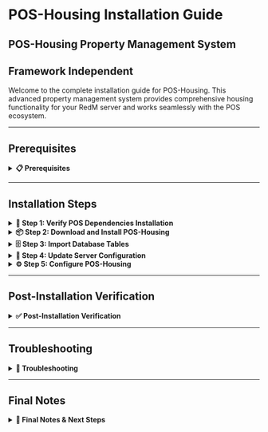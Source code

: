 # POS-Housing Installation Guide

## POS-Housing Property Management System

## Framework Independent

Welcome to the complete installation guide for POS-Housing. This advanced property management system provides comprehensive housing functionality for your RedM server and works seamlessly with the POS ecosystem.

***

## Prerequisites
<details>

<summary><strong>📋 Prerequisites</strong></summary>

Before beginning the installation process, ensure you have:

* **POS-Core** properly installed and running (required)
* **POS-DoorLocks** properly installed and running (required)
* **Server access** with file modification permissions
* **Keymaster** access for script downloads
* **Recent server backup** (highly recommended)
* **Database access** for table import

{% hint style="danger" %}
**Critical Requirements**: Both POS-Core and POS-DoorLocks must be installed before POS-Housing. POS-Housing depends on both scripts for core functionality and door management.
{% endhint %}

</details>

***

## Installation Steps

<details>

<summary><strong>🚀 Step 1: Verify POS Dependencies Installation</strong></summary>

Before installing POS-Housing, ensure both required dependencies are properly installed:

1. Navigate to your `resources/[POS]/` folder
2. Verify that both `POS-Core` and `POS-DoorLocks` folders exist
3. Check that both scripts are running without errors in your server console

```
resources/
└── [POS]/
   ├── POS-Core/        ← This must exist
   └── POS-DoorLocks/   ← This must also exist
```

{% hint style="warning" %}
**Important**: If either POS-Core or POS-DoorLocks is not installed, please install them first before proceeding with POS-Housing. POS-Housing requires both dependencies for proper door management and core functionality.
{% endhint %}

</details>

<details>

<summary><strong>📦 Step 2: Download and Install POS-Housing</strong></summary>

Download and install the POS-Housing script:

1. Access your **Keymaster** account
2. Download the **POS-Housing** script
3. Extract the downloaded files
4. Place the `POS-Housing` folder inside your `[POS]` directory

```
[POS]/
├── POS-Core/
├── POS-DoorLocks/
└── POS-Housing/        ← Add this folder
```

</details>

<details>

<summary><strong>🗄️ Step 3: Import Database Tables</strong></summary>

{% hint style="danger" %}
**Critical Database Step**: The script requires specific database tables to function properly.
{% endhint %}

Import the required database structure:

1. Navigate to the `[POS]/POS-Housing/sql/` folder
2. **Open** your database management tool (phpMyAdmin, HeidiSQL, etc.)
3. **Select** your server's database
4. **Import** or **execute** the SQL file(s) found in the sql folder

```sql
-- Example: Execute the SQL file in your database
-- This will create the necessary tables for POS-Housing
```

{% hint style="info" %}
**Database Tools**: You can use phpMyAdmin, HeidiSQL, MySQL Workbench, or the command line to execute the SQL files.
{% endhint %}

**Verify Database Import:**

* Check that new tables have been created in your database
* Look for tables with names starting with `pos_housing_` or similar
* Ensure no errors occurred during the import process

</details>

<details>

<summary><strong>🔧 Step 4: Update Server Configuration</strong></summary>

Configure your server.cfg with the proper load order:

1. Open your `server.cfg` file
2. **Add** `ensure POS-Housing` after both POS-Core and POS-DoorLocks:

```cfg
# POS Scripts
ensure POS-Core
ensure POS-DoorLocks
ensure POS-Housing       ← Add this line here
```

{% hint style="warning" %}
**Load Order is Critical:** Make sure POS-Housing loads after both POS-Core and POS-DoorLocks. The dependency order must be: POS-Core → POS-DoorLocks → POS-Housing.
{% endhint %}

</details>

<details>

<summary><strong>⚙️ Step 5: Configure POS-Housing</strong></summary>

Configure POS-Housing to your liking:

1. Navigate to `resources/[POS]/POS-Housing/shared/config.lua`
2. **Review** and **modify** the configuration settings as needed
3. **Configure** the following key settings:
   * **House Types**: Define different house categories and their features
   * **Furniture System**: Configure furniture categories and items
   * **Locksmith System**: Set up locksmith locations and pricing
   * **Blips**: Configure map markers for different property types
   * **Access Control**: Set up job and permission restrictions
   * **Discord Webhooks**: Set up logging for housing activities
   * **Commands**: Admin commands for house management
4. **Save** your changes

```lua
Config.HouseTypes = {
    [1] = {
        stash = 500, 
        furniture = {
            outfit = false,
            stash = true,
            phone = false,
            crafting = false,
        },
        farming = false,
    },
    [2] = {
        stash = 1000,
        furniture = {
            outfit = false,
            stash = true,
            phone = false,
            crafting = false,
        },
        farming = false,
    },
    [5] = {
        stash = 2500,
        furniture = {
            outfit = true,
            stash = true,
            phone = true,
            crafting = true,
        },
        farming = true,
    },
}

Config.Locksmith = {
    enableNpc = true,
    Jobs = {
        'police',
    },
    Items = {
        stash = 'cheie_cufar',
        house = 'cheie_casa',
        door = 'cheie_usa',
        locksmith = 'mdt',
    },
    Positions = {
        vector4(2715.8452, -1194.2130, 50.6709, 104.6428)
    },
}
```

5. **Navigate** to `resources/[POS]/POS-Housing/shared/configs/furniture.lua`
6. **Configure** furniture categories and items:

```lua
Config.Furniture = {
    distance = 400,
    max = 50,
    returnToPlayer = true,
    returnMoneyPercentage = 0.5,
    furnitureType = 3, -- 1 = items, 2 = menu, 3 = both
    
    stores = {
        [1] = {
            mainCoords = vector4(2626.0398, -1442.5376, 45.4752, 278.9376),
            categories = {
                [1] = {
                    name = "TABLES",
                    furniture = {
                        [1] = { item = "kitchencounter", prop = "p_kitchenhutch01x", itemType = "normal", price = 350 },
                        [2] = { item = "p_table02x", prop = "p_table02x", itemType = "normal", price = 210 },
                    }
                },
                [5] = {
                    name = "STORAGE",
                    furniture = {
                        [1] = { item = "bookcase", prop = "p_cabinetdoctor01x", itemType = "stash", price = 200 },
                        [2] = { item = "p_nbmbookshelves01x", prop = "p_nbmbookshelves01x", itemType = "stash", price = 250 },
                    }
                },
            }
        }
    }
}
```

7. **Navigate** to `resources/[POS]/POS-Housing/shared/config.js`
8. **Configure** the language settings:

```javascript
TR = {
    LANG: 'EN',
    EN: {
        OWNER: "Owner", 
        PERSONAL: "Personal",
        SALE: "Sale",
    },
}
```

{% hint style="info" %}
**Configuration**: Review all available options in the config files and adjust them to match your server's needs. This includes house types, furniture systems, locksmith settings, and UI language.
{% endhint %}

</details>

***

## Post-Installation Verification
<details>

<summary><strong>✅ Post-Installation Verification</strong></summary>

#### Testing Your Installation

1. **Start your server** and monitor the console for errors
2. **Join with a test character** and verify:
   * No console errors related to POS-Housing
   * POS-Core integration working properly
   * POS-DoorLocks integration working properly
   * Database connections established
   * House creation commands work
   * Furniture system responds correctly
   * Locksmith system functions properly
   * Housing UI displays correctly
   * Door management works with houses

#### Common Success Indicators

* ✅ No console errors related to POS-Housing
* ✅ POS-Core integration messages appear in console
* ✅ POS-DoorLocks integration working properly
* ✅ Database tables are accessible
* ✅ Houses can be created and managed
* ✅ Furniture system works correctly
* ✅ Locksmith system functions properly
* ✅ House buying and selling works
* ✅ Access control systems function
* ✅ Door locking/unlocking works with houses
* ✅ Discord webhooks send notifications (if configured)
* ✅ Server starts without POS-Housing related errors

</details>

***

## Troubleshooting

<details>

<summary><strong>🔧 Troubleshooting</strong></summary>

#### Common Issues

**Console Errors About Load Order**

* Verify POS-Housing is loaded after both POS-Core and POS-DoorLocks
* Check that both POS-Core and POS-DoorLocks are running without errors
* Ensure the load order is: POS-Core → POS-DoorLocks → POS-Housing

**Database Connection Issues**

* Confirm database settings are properly configured
* Check that all SQL files were imported successfully
* Verify database tables exist and have correct permissions

**POS-Core Integration Issues**

* Ensure POS-Core is properly installed and running
* Check that POS-Core loads before POS-Housing
* Verify POS-Core configuration is correct

**POS-DoorLocks Integration Issues**

* Ensure POS-DoorLocks is properly installed and running
* Check that POS-DoorLocks loads before POS-Housing
* Verify POS-DoorLocks configuration is correct
* Test door functionality independently

**House Creation/Management Issues**

* Check admin permissions for house management commands
* Verify house coordinates are correctly set
* Test house interaction distance settings

**Door Management Issues**

* Verify POS-DoorLocks is functioning properly
* Check that house doors are properly registered
* Test door locking/unlocking functionality

**Furniture System Problems**

* Check furniture configuration in furniture.lua
* Verify furniture store locations and coordinates
* Test furniture placement and removal

**Locksmith System Issues**

* Verify locksmith NPC spawns correctly
* Check locksmith item configurations
* Test key generation and usage

**Access Control Problems**

* Check job and permission configurations
* Verify house access lists work correctly
* Test tenant management system

**Discord Webhook Issues**

* Verify webhook URLs are correct and active
* Check Discord server permissions
* Test webhook functionality independently

#### Getting Support

If you encounter issues not covered here:

1. **Check Console**: Look for specific error messages
2. **Verify Steps**: Ensure each installation step was completed
3. **Check POS-Core**: Ensure POS-Core is working properly
4. **Check POS-DoorLocks**: Ensure POS-DoorLocks is working properly
5. **Test Database**: Verify database operations are working
6. **Contact Support**: Reach out with console logs and specific error descriptions

</details>

***

## Final Notes 

<details>

<summary><strong>📝 Final Notes & Next Steps</strong></summary>

{% hint style="success" %}
**Installation Complete!**\
Your POS-Housing property management system is now installed and ready for use.
{% endhint %}

#### Important Reminders

* POS-Housing depends on both POS-Core and POS-DoorLocks - ensure both are always running
* Keep your database backup safe for recovery purposes
* Monitor server performance after installation
* Regular backups are essential for server stability
* Test housing functionality thoroughly before going live

#### Next Steps

* Configure house types to match your server's economy
* Set up furniture stores in appropriate locations
* Configure locksmith locations and pricing
* Set up Discord webhook notifications for housing activities
* Train your staff on the new housing management system
* Review documentation for advanced configuration options

Your RedM server now has a comprehensive property management system that integrates seamlessly with the POS ecosystem!

</details>